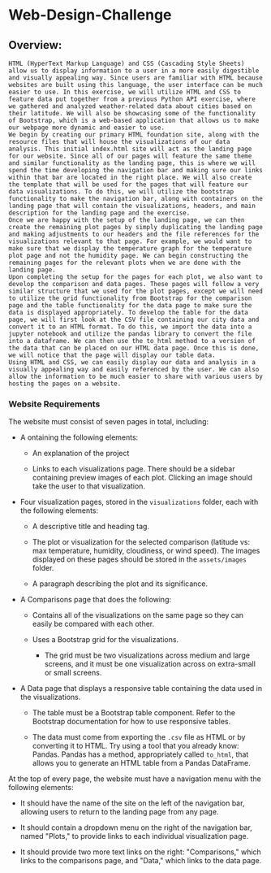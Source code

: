 # Web-Design-Challenge

## Overview:
	HTML (HyperText Markup Language) and CSS (Cascading Style Sheets) allow us to display information to a user in a more easily digestible and visually appealing way. Since users are familiar with HTML because websites are built using this language, the user interface can be much easier to use. In this exercise, we will utilize HTML and CSS to feature data put together from a previous Python API exercise, where we gathered and analyzed weather-related data about cities based on their latitude. We will also be showcasing some of the functionality of Bootstrap, which is a web-based application that allows us to make our webpage more dynamic and easier to use. 
	We begin by creating our primary HTML foundation site, along with the resource files that will house the visualizations of our data analysis. This initial index.html site will act as the landing page for our website. Since all of our pages will feature the same theme and similar functionality as the landing page, this is where we will spend the time developing the navigation bar and making sure our links within that bar are located in the right place. We will also create the template that will be used for the pages that will feature our data visualizations. To do this, we will utilize the bootstrap functionality to make the navigation bar, along with containers on the landing page that will contain the visualizations, headers, and main description for the landing page and the exercise.
	Once we are happy with the setup of the landing page, we can then create the remaining plot pages by simply duplicating the landing page and making adjustments to our headers and the file references for the visualizations relevant to that page. For example, we would want to make sure that we display the temperature graph for the temperature plot page and not the humidity page. We can begin constructing the remaining pages for the relevant plots when we are done with the landing page. 
	Upon completing the setup for the pages for each plot, we also want to develop the comparison and data pages. These pages will follow a very similar structure that we used for the plot pages, except we will need to utilize the grid functionality from Bootstrap for the comparison page and the table functionality for the data page to make sure the data is displayed appropriately. To develop the table for the data page, we will first look at the CSV file containing our city data and convert it to an HTML format. To do this, we import the data into a jupyter notebook and utilize the pandas library to convert the file into a dataframe. We can then use the to_html method to a version of the data that can be placed on our HTML data page. Once this is done, we will notice that the page will display our table data. 
	Using HTML and CSS, we can easily display our data and analysis in a visually appealing way and easily referenced by the user. We can also allow the information to be much easier to share with various users by hosting the pages on a website. 

### Website Requirements


The website must consist of seven pages in total, including:

* A ontaining the following elements:

  * An explanation of the project

  * Links to each visualizations page. There should be a sidebar containing preview images of each plot. Clicking an image should take the user to that visualization.

* Four visualization pages, stored in the `visualizations` folder, each with the following elements:

  * A descriptive title and heading tag.

  * The plot or visualization for the selected comparison (latitude vs: max temperature, humidity, cloudiness, or wind speed). The images displayed on these pages should be stored in the `assets/images` folder.

  * A paragraph describing the plot and its significance.

* A Comparisons page that does the following:

  * Contains all of the visualizations on the same page so they can easily be compared with each other.

  * Uses a Bootstrap grid for the visualizations.

    * The grid must be two visualizations across medium and large screens, and it must be one visualization across on extra-small or small screens.

* A Data page that displays a responsive table containing the data used in the visualizations.

  * The table must be a Bootstrap table component. Refer to the Bootstrap documentation for how to use responsive tables. 

  * The data must come from exporting the `.csv` file as HTML or by converting it to HTML. Try using a tool that you already know: Pandas. Pandas has a method, appropriately called `to_html`, that allows you to generate an HTML table from a Pandas DataFrame. 

At the top of every page, the website must have a navigation menu with the following elements:

* It should have the name of the site on the left of the navigation bar, allowing users to return to the landing page from any page.

* It should contain a dropdown menu on the right of the navigation bar, named "Plots," to provide links to each individual visualization page.

* It should provide two more text links on the right: "Comparisons," which links to the comparisons page, and "Data," which links to the data page.

